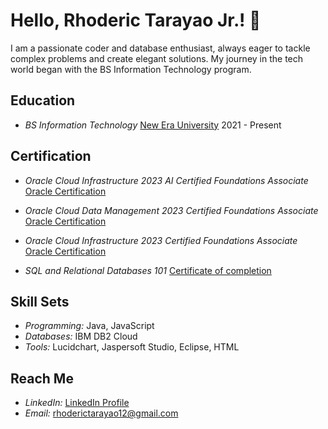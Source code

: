 # Hello, Rhoderic Tarayao Jr.! 👋

I am a passionate coder and database enthusiast, always eager to tackle complex problems and create elegant solutions. My journey in the tech world began with the BS Information Technology program.

## Education
- *BS Information Technology*
  [New Era University](https://www.neu.edu.ph/)
  2021 - Present

## Certification
- *Oracle Cloud Infrastructure 2023 AI Certified Foundations Associate*
  [Oracle Certification](https://catalog-education.oracle.com/pls/certview/sharebadge?id=AA85975826FDB95F9BC8AC2BBD6A205535ECDD0033D060603CF05B2A01A8F0BA)
  
- *Oracle Cloud Data Management 2023 Certified Foundations Associate*
  [Oracle Certification](https://catalog-education.oracle.com/pls/certview/sharebadge?id=FDDF2975BDDF112BEAC58228F4E4DC47A213FA297698A5D36D21F6F1F4FDFBE3)
  
- *Oracle Cloud Infrastructure 2023 Certified Foundations Associate*
  [Oracle Certification](https://catalog-education.oracle.com/pls/certview/sharebadge?id=CCE1218108291EF756BC04CF498D42AD442E28A189FDC6EEBD8E89CA4857658D)
  
- *SQL and Relational Databases 101*
  [Certificate of completion](https://courses.cognitiveclass.ai/certificates/607728d78fb647eeb67388fbe22b7da9)

## Skill Sets
- *Programming:* Java, JavaScript
- *Databases:* IBM DB2 Cloud
- *Tools:* Lucidchart, Jaspersoft Studio, Eclipse, HTML

## Reach Me
- *LinkedIn:* [LinkedIn Profile](https://www.linkedin.com/in/rhoderic-tarayao-jr-5833b42a3/)
- *Email:* rhoderictarayao12@gmail.com
